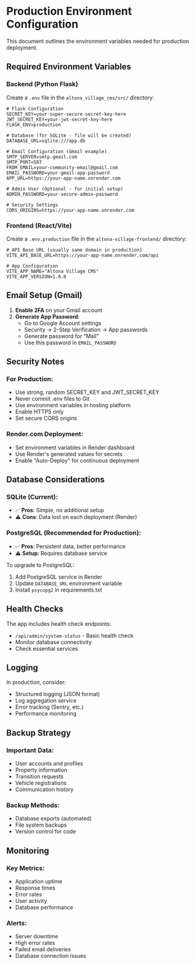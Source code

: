 # Production Environment Configuration

This document outlines the environment variables needed for production deployment.

## Required Environment Variables

### Backend (Python Flask)

Create a `.env` file in the `altona_village_cms/src/` directory:

```env
# Flask Configuration
SECRET_KEY=your-super-secure-secret-key-here
JWT_SECRET_KEY=your-jwt-secret-key-here
FLASK_ENV=production

# Database (for SQLite - file will be created)
DATABASE_URL=sqlite:///app.db

# Email Configuration (Gmail example)
SMTP_SERVER=smtp.gmail.com
SMTP_PORT=587
FROM_EMAIL=your-community-email@gmail.com
EMAIL_PASSWORD=your-gmail-app-password
APP_URL=https://your-app-name.onrender.com

# Admin User (Optional - for initial setup)
ADMIN_PASSWORD=your-secure-admin-password

# Security Settings
CORS_ORIGINS=https://your-app-name.onrender.com
```

### Frontend (React/Vite)

Create a `.env.production` file in the `altona-village-frontend/` directory:

```env
# API Base URL (usually same domain in production)
VITE_API_BASE_URL=https://your-app-name.onrender.com/api

# App Configuration
VITE_APP_NAME="Altona Village CMS"
VITE_APP_VERSION=1.0.0
```

## Email Setup (Gmail)

1. **Enable 2FA** on your Gmail account
2. **Generate App Password**:
   - Go to Google Account settings
   - Security → 2-Step Verification → App passwords
   - Generate password for "Mail"
   - Use this password in `EMAIL_PASSWORD`

## Security Notes

### For Production:
- Use strong, random SECRET_KEY and JWT_SECRET_KEY
- Never commit .env files to Git
- Use environment variables in hosting platform
- Enable HTTPS only
- Set secure CORS origins

### Render.com Deployment:
- Set environment variables in Render dashboard
- Use Render's generated values for secrets
- Enable "Auto-Deploy" for continuous deployment

## Database Considerations

### SQLite (Current):
- ✅ **Pros**: Simple, no additional setup
- ⚠️ **Cons**: Data lost on each deployment (Render)

### PostgreSQL (Recommended for Production):
- ✅ **Pros**: Persistent data, better performance
- ⚠️ **Setup**: Requires database service

To upgrade to PostgreSQL:
1. Add PostgreSQL service in Render
2. Update `DATABASE_URL` environment variable
3. Install `psycopg2` in requirements.txt

## Health Checks

The app includes health check endpoints:
- `/api/admin/system-status` - Basic health check
- Monitor database connectivity
- Check essential services

## Logging

In production, consider:
- Structured logging (JSON format)
- Log aggregation service
- Error tracking (Sentry, etc.)
- Performance monitoring

## Backup Strategy

### Important Data:
- User accounts and profiles
- Property information
- Transition requests
- Vehicle registrations
- Communication history

### Backup Methods:
- Database exports (automated)
- File system backups
- Version control for code

## Monitoring

### Key Metrics:
- Application uptime
- Response times
- Error rates
- User activity
- Database performance

### Alerts:
- Server downtime
- High error rates
- Failed email deliveries
- Database connection issues
